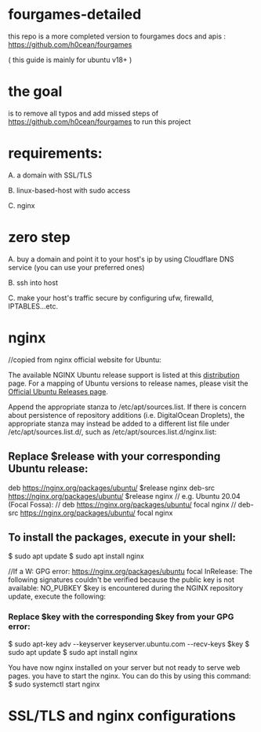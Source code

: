 # fourgames-detailed
this repo is a more completed version  to fourgames docs and apis : https://github.com/h0cean/fourgames

( this guide is mainly for  ubuntu v18+ )

# the goal 
  is to remove all typos and add missed steps of 
  https://github.com/h0cean/fourgames  to run this project

# requirements:
A. a domain with SSL/TLS

B. linux-based-host with sudo access 

C. nginx 

# zero step

A. buy a domain and point it to your host's ip by using Cloudflare DNS service
(you can use your preferred ones)

B. ssh into host

C. make your host's traffic secure by configuring ufw, firewalld, IPTABLES...etc.



# nginx
//copied from nginx official website for Ubuntu:

The available NGINX Ubuntu release support is listed at this [distribution](https://nginx.org/packages/ubuntu/dists/) page. For a mapping of Ubuntu versions to release names, please visit the [Official Ubuntu Releases page](https://wiki.ubuntu.com/Releases).

Append the appropriate stanza to /etc/apt/sources.list. If there is concern about persistence of repository additions (i.e. DigitalOcean Droplets), the appropriate stanza may instead be added to a different list file under /etc/apt/sources.list.d/, such as /etc/apt/sources.list.d/nginx.list:
## Replace $release with your corresponding Ubuntu release:
deb https://nginx.org/packages/ubuntu/ $release nginx
deb-src https://nginx.org/packages/ubuntu/ $release nginx
  // e.g. Ubuntu 20.04 (Focal Fossa):
  // deb https://nginx.org/packages/ubuntu/ focal nginx
  // deb-src https://nginx.org/packages/ubuntu/ focal nginx

## To install the packages, execute in your shell:
$ sudo apt update
$ sudo apt install nginx

//If a W: GPG error: https://nginx.org/packages/ubuntu focal InRelease: The following signatures couldn't be verified because the public key is not available: NO_PUBKEY $key is encountered during the NGINX repository update, execute the following:
### Replace $key with the corresponding $key from your GPG error:
$ sudo apt-key adv --keyserver keyserver.ubuntu.com --recv-keys $key
$ sudo apt update
$ sudo apt install nginx

You have now nginx installed on your server but not ready to serve web pages. you have to start the nginx. You can do this by using this command:
$ sudo systemctl start nginx


# SSL/TLS and nginx configurations





